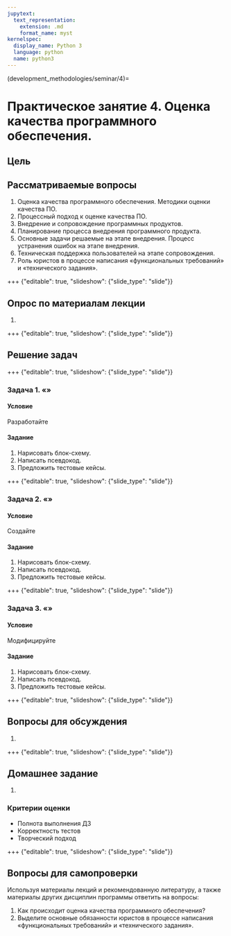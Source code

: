 ```yaml
---
jupytext:
  text_representation:
    extension: .md
    format_name: myst
kernelspec:
  display_name: Python 3
  language: python
  name: python3
---
```


(development_methodologies/seminar/4)=
# Практическое занятие 4. Оценка качества программного обеспечения.

## Цель

## Рассматриваемые вопросы
1. Оценка качества программного обеспечения. Методики оценки качества ПО.
2. Процессный подход к оценке качества ПО.
3. Внедрение и сопровождение программных продуктов.
4. Планирование процесса внедрения программного продукта.
5. Основные задачи решаемые на этапе внедрения. Процесс устранения ошибок на этапе внедрения.
6. Техническая поддержка пользователей на этапе сопровождения.
7. Роль юристов в процессе написания &laquo;функциональных требований&raquo; и &laquo;технического задания&raquo;.


+++ {"editable": true, "slideshow": {"slide_type": "slide"}}

## Опрос по материалам лекции

1.

+++ {"editable": true, "slideshow": {"slide_type": "slide"}}

## Решение задач

+++ {"editable": true, "slideshow": {"slide_type": "slide"}}

### Задача 1. &laquo;&raquo;

#### Условие
Разработайте

#### Задание
1. Нарисовать блок-схему.
2. Написать псевдокод.
3. Предложить тестовые кейсы.

+++ {"editable": true, "slideshow": {"slide_type": "slide"}}

### Задача 2. &laquo;&raquo;

#### Условие
Создайте

#### Задание
1. Нарисовать блок-схему.
2. Написать псевдокод.
3. Предложить тестовые кейсы.

+++ {"editable": true, "slideshow": {"slide_type": "slide"}}

### Задача 3. &laquo;&raquo;

#### Условие
Модифицируйте

#### Задание
1. Нарисовать блок-схему.
2. Написать псевдокод.
3. Предложить тестовые кейсы.

+++ {"editable": true, "slideshow": {"slide_type": "slide"}}

## Вопросы для обсуждения
1.

+++ {"editable": true, "slideshow": {"slide_type": "slide"}}

## Домашнее задание
1.

### Критерии оценки
- Полнота выполнения ДЗ
- Корректность тестов
- Творческий подход

+++ {"editable": true, "slideshow": {"slide_type": "slide"}}


## Вопросы для самопроверки
Используя материалы лекций и рекомендованную литературу, а также материалы других дисциплин программы ответить на вопросы:
1. Как происходит оценка качества программного обеспечения?
2. Выделите основные обязанности юристов в процессе написания &laquo;функциональных требований&raquo; и &laquo;технического задания&raquo;.
